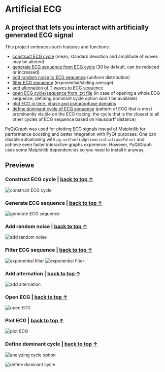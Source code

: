 # Artificial ECG

## A project that lets you interact with artificially generated ECG signal

This project embraces such features and functions:
 - [construct ECG cycle](#construct-ecg-cycle--back-to-top-↑) (mean, standard deviation and amplitude of waves may be altered)
 - [generate ECG sequence from ECG cycle](#generate-ecg-sequence--back-to-top-↑) (30 by default, can be reduced or increased)
 - [add random noise to ECG sequence](#add-random-noise--back-to-top-↑) (uniform distribution)
 - [filter ECG sequence](#filter-ecg-sequence--back-to-top-↑) (exponential/sliding average)
 - [add alternation of T waves to ECG sequence](#add-alternation--back-to-top-↑)
 - [open ECG cycle/sequence from .txt file](#open-ecg--back-to-top-↑) (in case of opening a whole ECG sequence, defining dominant cycle option won't be available)
 - [plot ECG in time, phase and pseudophase domains](#plot-ecg--back-to-top-↑)
 - [define dominant cycle of ECG sequence](#define-dominant-cycle--back-to-top-↑) (pattern of ECG that is most prominently visible on the ECG tracing; the cycle that is the closest to all other cycles of ECG sequence based on Hausdorff distance)

[PyQtGraph](https://www.pyqtgraph.org/) was used for plotting ECG signals insead of Matplotlib for performance boosting and better integration with PyQt purposes. One can disable autoaliasing with `pg.setConfigOptions(antialias=False)` and achieve even faster interactive graphs experience. However, PyQtGraph uses some Matplotlib dependencies so you need to install it anyway.

## Previews

### Construct ECG cycle | [back to top ↑](#a-project-that-lets-you-interact-with-artificially-generated-ecg-signal)
![construct ECG cycle](assets/construct_eeg_cycle.png)

### Generate ECG sequence | [back to top ↑](#a-project-that-lets-you-interact-with-artificially-generated-ecg-signal)

![generate ECG sequence](assets/generate_ecg_sequence.png)

### Add random noise | [back to top ↑](#a-project-that-lets-you-interact-with-artificially-generated-ecg-signal)

![add random noise](assets/add_noise.png)

### Filter ECG sequence | [back to top ↑](#a-project-that-lets-you-interact-with-artificially-generated-ecg-signal)

![exponential filter](assets/exponential_filter.png)
![exponential filter](assets/sliding_average_filter.png)

### Add alternation | [back to top ↑](#a-project-that-lets-you-interact-with-artificially-generated-ecg-signal)

![add alternation](assets/add_alternation.png) 

### Open ECG | [back to top ↑](#a-project-that-lets-you-interact-with-artificially-generated-ecg-signal)

![open ECG](assets/open_ecg.png)

### Plot ECG | [back to top ↑](#a-project-that-lets-you-interact-with-artificially-generated-ecg-signal)

![plot ECG](assets/plot_ecg.png)

### Define dominant cycle | [back to top ↑](#a-project-that-lets-you-interact-with-artificially-generated-ecg-signal)

![analyzing cycle option](assets/analyzing_option.png)

![define dominant cycle](assets/dominant_cycle.png)